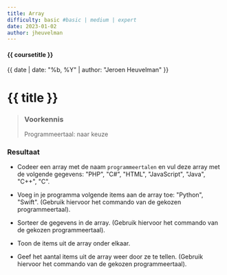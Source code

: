 ```yaml
---
title: Array
difficulty: basic #basic | medium | expert
date: 2023-01-02
author: jheuvelman
---
```


#### {{ coursetitle }}
{{ date | date: "%b, %Y" | author: "Jeroen Heuvelman" }}


# {{ title }}

> ### Voorkennis
> Programmeertaal: naar keuze

### Resultaat

- Codeer een array met de naam `programmeertalen` en vul deze array met
  de volgende gegevens: "PHP", "C#", "HTML", "JavaScript", "Java",
  "C++", "C".

- Voeg in je programma volgende items aan de array toe: "Python",
  "Swift". (Gebruik hiervoor het commando van de gekozen
  programmeertaal).

- Sorteer de gegevens in de array. (Gebruik hiervoor het commando van de
  gekozen programmeertaal).

- Toon de items uit de array onder elkaar.

- Geef het aantal items uit de array weer door ze te tellen. (Gebruik
  hiervoor het commando van de gekozen programmeertaal).
